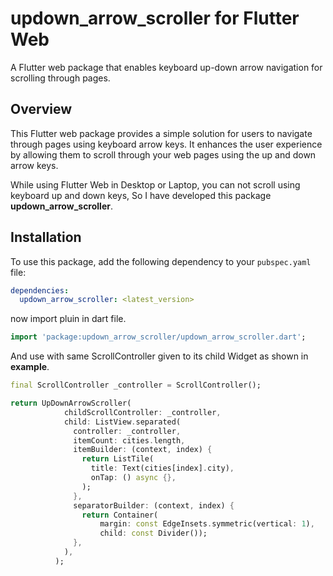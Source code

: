 # updown_arrow_scroller for Flutter Web

A Flutter web package that enables keyboard up-down arrow navigation for scrolling through pages.

## Overview

This Flutter web package provides a simple solution for users to navigate through pages using keyboard arrow keys. It enhances the user experience by allowing them to scroll through your web pages using the up and down arrow keys.

While using Flutter Web in Desktop or Laptop, you can not scroll using keyboard up and down keys, So I have developed this package **updown_arrow_scroller**.


## Installation

To use this package, add the following dependency to your `pubspec.yaml` file:

```yaml
dependencies:
  updown_arrow_scroller: <latest_version>
```
now import pluin in dart file.


```dart
import 'package:updown_arrow_scroller/updown_arrow_scroller.dart';
```
And use with same ScrollController given to its child Widget as shown in **example**.

```dart
final ScrollController _controller = ScrollController();

return UpDownArrowScroller(
            childScrollController: _controller,
            child: ListView.separated(
              controller: _controller,
              itemCount: cities.length,
              itemBuilder: (context, index) {
                return ListTile(
                  title: Text(cities[index].city),
                  onTap: () async {},
                );
              },
              separatorBuilder: (context, index) {
                return Container(
                    margin: const EdgeInsets.symmetric(vertical: 1),
                    child: const Divider());
              },
            ),
          );
```
